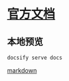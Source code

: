 # [官方文档](https://docsify.js.org/#/zh-cn/quickstart)

## 本地预览
`docsify serve docs`

[markdown](https://www.runoob.com/markdown/md-paragraph.html)
